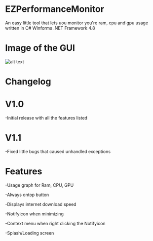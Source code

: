 # EZPerformanceMonitor
An easy little tool that lets uou monitor you're ram, cpu and gpu usage written in C# WInforms .NET Framework 4.8

# Image of the GUI
![alt text](https://i.ibb.co/bFYL58R/Screenshot-2022-05-18-123616.png)

# Changelog

# V1.0
-Initial release with all the features listed

# V1.1
-Fixed little bugs that caused unhandled exceptions


# Features
-Usage graph for Ram, CPU, GPU

-Always ontop button

-Displays internet download speed

-Notifyicon when minimizing

-Context menu when right clicking the Notifyicon

-Splash/Loading screen
